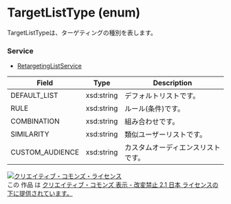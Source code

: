 # TargetListType (enum)
TargetListTypeは、ターゲティングの種別を表します。
### Service
+ [RetargetingListService](../services/RetargetingListService.md)

| Field | Type | Description | 
|---|---|---|
| DEFAULT_LIST | xsd:string | デフォルトリストです。 |
| RULE| xsd:string | ルール(条件)です。 |
| COMBINATION | xsd:string | 組み合わせです。 |
| SIMILARITY | xsd:string | 類似ユーザーリストです。 |
| CUSTOM_AUDIENCE	| xsd:string | カスタムオーディエンスリストです。 |

<a rel="license" href="http://creativecommons.org/licenses/by-nd/2.1/jp/"><img alt="クリエイティブ・コモンズ・ライセンス" style="border-width:0" src="https://i.creativecommons.org/l/by-nd/2.1/jp/88x31.png" /></a><br />この 作品 は <a rel="license" href="http://creativecommons.org/licenses/by-nd/2.1/jp/">クリエイティブ・コモンズ 表示 - 改変禁止 2.1 日本 ライセンスの下に提供されています。</a>
